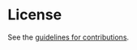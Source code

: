 # License

See the
[guidelines for contributions](https://github.com/claucece/draft-celi-wiggers-tls-kemtls.md/blob/master/CONTRIBUTING.md).
